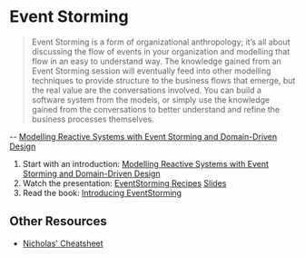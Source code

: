 # Event Storming

> Event Storming is a form of organizational anthropology; it’s all about discussing the flow of events in your organization and modelling that flow in an easy to understand way. The knowledge gained from an Event Storming session will eventually feed into other modelling techniques to provide structure to the business flows that emerge, but the real value are the conversations involved. You can build a software system from the models, or simply use the knowledge gained from the conversations to better understand and refine the business processes themselves.

-- [Modelling Reactive Systems with Event Storming and Domain-Driven Design](https://blog.redelastic.com/corporate-arts-crafts-modelling-reactive-systems-with-event-storming-73c6236f5dd7)

1. Start with an introduction: [Modelling Reactive Systems with Event Storming and Domain-Driven Design](https://blog.redelastic.com/corporate-arts-crafts-modelling-reactive-systems-with-event-storming-73c6236f5dd7)
2. Watch the presentation: [EventStorming Recipes](https://skillsmatter.com/skillscasts/5193-alberto-brandolini) [Slides](https://www.slideshare.net/ziobrando/event-storming-recipes)
3. Read the book: [Introducing EventStorming](http://eventstorming.com/)

## Other Resources

* [Nicholas' Cheatsheet](https://www.evernote.com/l/AAHqFu6VlOlI4omBCajU60pRkjXvBmMK3qs)

